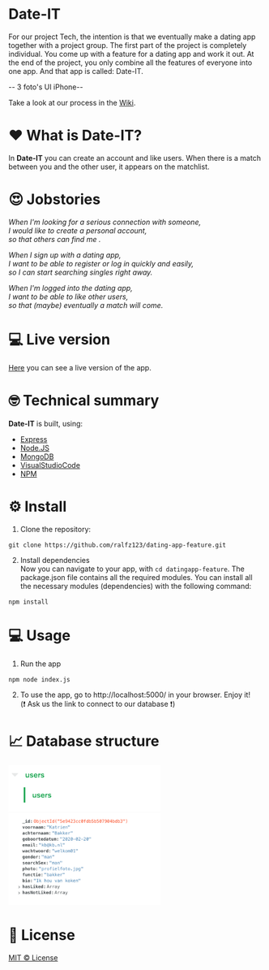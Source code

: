 # Date-IT
For our project Tech, the intention is that we eventually make a dating app together with a project group. The first part of the project is completely individual. You come up with a feature for a dating app and work it out. At the end of the project, you only combine all the features of everyone into one app. And that app is called: Date-IT.

<!-- <img src="https://raw.githubusercontent.com/ralfz123/prototype_datingapp/master/docs/readme/design_mockup2.png" width="1000" /> -->
-- 3 foto's UI iPhone--

Take a look at our process in the [Wiki](https://github.com/ralfz123/dating-app-feature/wiki).
# :heart: What is Date-IT?
In **Date-IT** you can create an account and like users. When there is a match between you and the other user, it appears on the matchlist.

# :heart_eyes: Jobstories
_When I'm looking for a serious connection with someone,  
_I would like to create a personal account,  
_so that others can find me .___  

_When I sign up with a dating app,  
_I want to be able to register or log in quickly and easily,  
_so I can start searching singles right away.___  

_When I'm logged into the dating app,  
_I want to be able to like other users,  
_so that (maybe) eventually a match will come.___

# :computer: Live version
[Here](https://www.heroku.com/) you can see a live version of the app.

# :nerd_face: Technical summary
**Date-IT** is built, using:
- [Express](https://expressjs.com/)
- [Node.JS](https://nodejs.org/en/)
- [MongoDB](https://www.mongodb.com/)
- [VisualStudioCode](https://code.visualstudio.com/)
- [NPM](https://www.npmjs.com/)

# :gear: Install
1. Clone the repository:  
```
git clone https://github.com/ralfz123/dating-app-feature.git
```

2. Install dependencies  
Now you can navigate to your app, with ```cd datingapp-feature```. The package.json file contains all the required modules. You can install all the necessary modules (dependencies) with the following command:   
```
npm install
```

# :computer: Usage
1. Run the app   
```
npm node index.js
```

2. To use the app, go to http://localhost:5000/ in your browser. Enjoy it!   
(:heavy_exclamation_mark: Ask us the link to connect to our database :heavy_exclamation_mark:) 

# :chart_with_upwards_trend: Database structure
<img src="https://github.com/ralfz123/dating-app-feature/blob/development/Doc/dbcollection.png?raw=true" width="300" />
<img src="https://github.com/ralfz123/dating-app-feature/blob/development/Doc/dbstructure.png?raw=true" width="300" />

# :cop: License
[MIT © License](https://github.com/ralfz123/dating-app-feature/blob/master/LICENSE)

